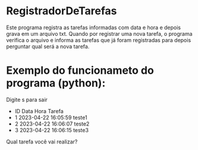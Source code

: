 # RegistradorDeTarefas
Este programa registra as tarefas informadas com data e hora e depois grava em um arquivo txt. Quando por registrar uma nova tarefa, o programa verifica o arquivo e informa as tarefas que já foram registradas para depois perguntar qual será a nova tarefa.

# Exemplo do funcionameto do programa (python):

Digite s para sair

* ID      Data    Hora    Tarefa
* 1       2023-04-22      16:05:59        teste1
* 2       2023-04-22      16:06:07        teste2
* 3       2023-04-22      16:06:15        teste3

Qual tarefa você vai realizar?